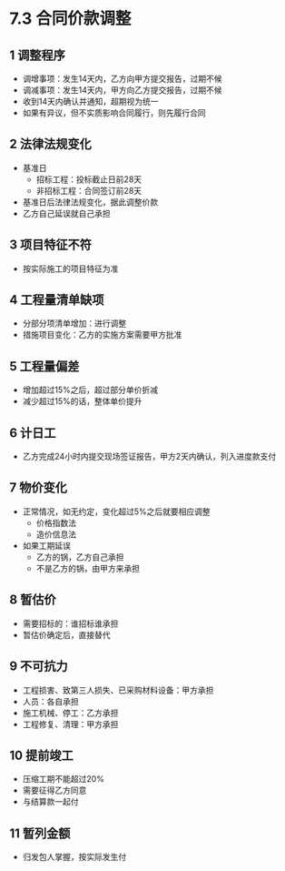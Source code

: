 # 7.3 合同价款调整

## 1 调整程序

* 调增事项：发生14天内，乙方向甲方提交报告，过期不候
* 调减事项：发生14天内，甲方向乙方提交报告，过期不候
* 收到14天内确认并通知，超期视为统一
* 如果有异议，但不实质影响合同履行，则先履行合同

## 2 法律法规变化

* 基准日
  * 招标工程：投标截止日前28天
  * 非招标工程：合同签订前28天
* 基准日后法律法规变化，据此调整价款
* 乙方自己延误就自己承担

## 3 项目特征不符

* 按实际施工的项目特征为准

## 4 工程量清单缺项

* 分部分项清单增加：进行调整
* 措施项目变化：乙方的实施方案需要甲方批准

## 5 工程量偏差

* 增加超过15%之后，超过部分单价折减
* 减少超过15%的话，整体单价提升

## 6 计日工

* 乙方完成24小时内提交现场签证报告，甲方2天内确认，列入进度款支付

## 7 物价变化

* 正常情况，如无约定，变化超过5%之后就要相应调整
  * 价格指数法
  * 造价信息法
* 如果工期延误
  * 乙方的锅，乙方自己承担
  * 不是乙方的锅，由甲方来承担

## 8 暂估价

* 需要招标的：谁招标谁承担
* 暂估价确定后，直接替代

## 9 不可抗力

* 工程损害、致第三人损失、已采购材料设备：甲方承担
* 人员：各自承担
* 施工机械、停工：乙方承担
* 工程修复、清理：甲方承担

## 10 提前竣工

* 压缩工期不能超过20%
* 需要征得乙方同意
* 与结算款一起付

## 11 暂列金额

* 归发包人掌握，按实际发生付
